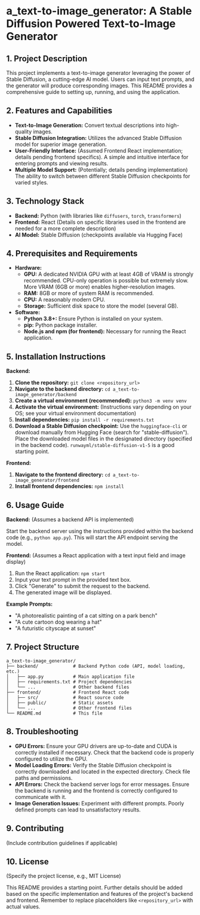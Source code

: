 # a_text-to-image_generator: A Stable Diffusion Powered Text-to-Image Generator

## 1. Project Description

This project implements a text-to-image generator leveraging the power of Stable Diffusion, a cutting-edge AI model.  Users can input text prompts, and the generator will produce corresponding images. This README provides a comprehensive guide to setting up, running, and using the application.

## 2. Features and Capabilities

* **Text-to-Image Generation:** Convert textual descriptions into high-quality images.
* **Stable Diffusion Integration:** Utilizes the advanced Stable Diffusion model for superior image generation.
* **User-Friendly Interface:** (Assumed Frontend React implementation; details pending frontend specifics).  A simple and intuitive interface for entering prompts and viewing results.
* **Multiple Model Support:** (Potentially; details pending implementation)  The ability to switch between different Stable Diffusion checkpoints for varied styles.

## 3. Technology Stack

* **Backend:** Python (with libraries like `diffusers`, `torch`, `transformers`)
* **Frontend:** React (Details on specific libraries used in the frontend are needed for a more complete description)
* **AI Model:** Stable Diffusion (checkpoints available via Hugging Face)


## 4. Prerequisites and Requirements

* **Hardware:**
    * **GPU:**  A dedicated NVIDIA GPU with at least 4GB of VRAM is strongly recommended.  CPU-only operation is possible but extremely slow. More VRAM (6GB or more) enables higher-resolution images.
    * **RAM:** 8GB or more of system RAM is recommended.
    * **CPU:** A reasonably modern CPU.
    * **Storage:** Sufficient disk space to store the model (several GB).
* **Software:**
    * **Python 3.8+:** Ensure Python is installed on your system.
    * **pip:**  Python package installer.
    * **Node.js and npm (for frontend):** Necessary for running the React application.


## 5. Installation Instructions

**Backend:**

1. **Clone the repository:** `git clone <repository_url>`
2. **Navigate to the backend directory:** `cd a_text-to-image_generator/backend`
3. **Create a virtual environment (recommended):** `python3 -m venv venv`
4. **Activate the virtual environment:**  (Instructions vary depending on your OS; see your virtual environment documentation)
5. **Install dependencies:** `pip install -r requirements.txt`
6. **Download a Stable Diffusion checkpoint:**  Use the `huggingface-cli` or download manually from Hugging Face (search for "stable-diffusion").  Place the downloaded model files in the designated directory (specified in the backend code).  `runwayml/stable-diffusion-v1-5` is a good starting point.


**Frontend:**

1. **Navigate to the frontend directory:** `cd a_text-to-image_generator/frontend`
2. **Install frontend dependencies:** `npm install`


## 6. Usage Guide

**Backend:** (Assumes a backend API is implemented)

Start the backend server using the instructions provided within the backend code (e.g., `python app.py`).  This will start the API endpoint serving the model.


**Frontend:** (Assumes a React application with a text input field and image display)

1. Run the React application: `npm start`
2. Input your text prompt in the provided text box.
3. Click "Generate" to submit the request to the backend.
4. The generated image will be displayed.

**Example Prompts:**

* "A photorealistic painting of a cat sitting on a park bench"
* "A cute cartoon dog wearing a hat"
* "A futuristic cityscape at sunset"


## 7. Project Structure

```
a_text-to-image_generator/
├── backend/             # Backend Python code (API, model loading, etc.)
│   ├── app.py           # Main application file
│   ├── requirements.txt # Project dependencies
│   └── ...              # Other backend files
├── frontend/            # Frontend React code
│   ├── src/             # React source code
│   ├── public/          # Static assets
│   └── ...              # Other frontend files
└── README.md            # This file
```


## 8. Troubleshooting

* **GPU Errors:** Ensure your GPU drivers are up-to-date and CUDA is correctly installed if necessary. Check that the backend code is properly configured to utilize the GPU.
* **Model Loading Errors:** Verify the Stable Diffusion checkpoint is correctly downloaded and located in the expected directory.  Check file paths and permissions.
* **API Errors:** Check the backend server logs for error messages.  Ensure the backend is running and the frontend is correctly configured to communicate with it.
* **Image Generation Issues:** Experiment with different prompts. Poorly defined prompts can lead to unsatisfactory results.


## 9.  Contributing

(Include contribution guidelines if applicable)


## 10. License

(Specify the project license, e.g., MIT License)


This README provides a starting point.  Further details should be added based on the specific implementation and features of the project's backend and frontend. Remember to replace placeholders like `<repository_url>` with actual values.
